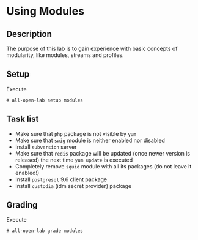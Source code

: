 # Using Modules

## Description
The purpose of this lab is to gain experience with basic concepts of modularity, like modules, streams and profiles.

## Setup
Execute
```console
# all-open-lab setup modules
```

## Task list
* Make sure that `php` package is not visible by `yum`
* Make sure that `swig` module is neither enabled nor disabled
* Install `subversion` server
* Make sure that `redis` package will be updated (once newer version is released) the next time `yum update` is executed
* Completely remove `squid` module with all its packages (do not leave it enabled!)
* Install `postgresql` 9.6 client package
* Install `custodia` (idm secret provider) package

## Grading
Execute
```console
# all-open-lab grade modules
```
